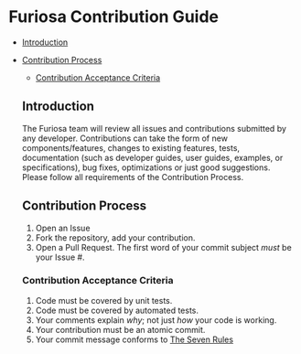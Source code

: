 # Furiosa Contribution Guide

- [Introduction](#introduction)
- [Contribution Process](#contribution-process)
  - [Contribution Acceptance Criteria](#contribution-acceptance-criteria)

  ## Introduction
  The Furiosa team will review all issues and contributions submitted by any developer.
  Contributions can take the form of new components/features, changes to existing features, tests, documentation (such as developer guides, user guides, examples, or specifications),
  bug fixes, optimizations or just good suggestions. Please follow all requirements of the Contribution Process.

  ## Contribution Process
  1. Open an Issue
  1. Fork the repository, add your contribution.
  1. Open a Pull Request. The first word of your commit subject _must_ be your Issue #.

  ### Contribution Acceptance Criteria
  1. Code must be covered by unit tests.
  1. Code must be covered by automated tests.
  1. Your comments explain _why_; not just _how_ your code is working.
  1. Your contribution must be an atomic commit.
  1. Your commit message conforms to [The Seven Rules](https://chris.beams.io/posts/git-commit/#seven-rules)

